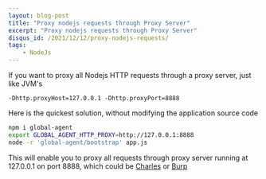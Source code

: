 ```yaml
---
layout: blog-post
title: "Proxy nodejs requests through Proxy Server"
excerpt: "Proxy nodejs requests through Proxy Server"
disqus_id: /2021/12/12/proxy-nodejs-requests/
tags:
    - NodeJs
---
```


If you want to proxy all Nodejs HTTP requests through a  proxy server, just like JVM's 

```
-Dhttp.proxyHost=127.0.0.1 -Dhttp.proxyPort=8888
```

Here is the quickest solution, without modifying the application source code

```bash
npm i global-agent
export GLOBAL_AGENT_HTTP_PROXY=http://127.0.0.1:8888
node -r 'global-agent/bootstrap' app.js
```


This will enable you to proxy all requests through proxy server running at 127.0.0.1 on port 8888, which could be [Charles](https://www.charlesproxy.com/) or [Burp](https://portswigger.net/burp/communitydownload)